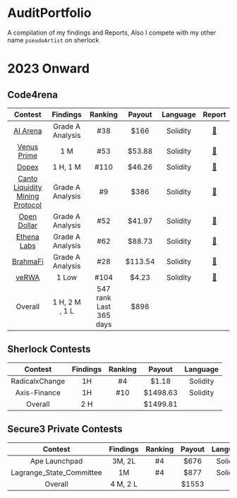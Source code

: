# AuditPortfolio
A compilation of my findings and Reports, Also I compete with my other name `pseudoArtist` on sherlock

# 2023 Onward

## Code4rena

| Contest | Findings | Ranking | Payout | Language | Report |
|:--:|:--:|:--:|:--:|:--:|:--:|
| [AI Arena](https://code4rena.com/audits/2024-02-ai-arena#top) | Grade A Analysis | #38 | $166 | Solidity |  [📄](https://code4rena.com/reports/2023-09-venus) |
| [Venus Prime](https://code4rena.com/audits/2023-09-venus-prime) | 1 M | #53 | $53.88 | Solidity |  [📄](https://code4rena.com/reports/2023-09-venus) |
| [Dopex](https://code4rena.com/audits/2023-08-dopex) | 1 H, 1 M | #110 | $46.26 | Solidity |  [📄](https://code4rena.com/reports/2023-08-dopex) |
| [Canto Liquidity Mining Protocol](https://code4rena.com/audits/2023-10-canto-liquidity-mining-protocol) | Grade A Analysis | #9 | $386 | Solidity |  [📄](https://code4rena.com/reports/2023-10-canto) |
| [Open Dollar](https://code4rena.com/audits/2023-10-open-dollar) | Grade A Analysis | #52 | $41.97 | Solidity |  [📄](https://code4rena.com/reports/2023-10-opendollar) |
| [Ethena Labs](https://code4rena.com/audits/2023-10-ethena-labs) | Grade A Analysis | #62 | $88.73 | Solidity |  [📄](https://code4rena.com/reports/2023-10-ethena)|
| [BrahmaFi](https://code4rena.com/reports/2023-10-brahma) | Grade A Analysis | #28 | $113.54 | Solidity |  [📄](https://code4rena.com/reports/2023-10-brahma)|
| [veRWA](https://code4rena.com/reports/2023-08-verwa) | 1 Low | #104 | $4.23 | Solidity |  [📄](https://code4rena.com/reports/2023-08-verwa)|
| Overall | 1 H, 2 M , 1 L | 547 rank Last 365 days | $898 | | |


## Sherlock Contests

| Contest | Findings | Ranking | Payout | Language |  
|:--:|:--:|:--:|:--:|:--:|
| RadicalxChange | 1H | #4 | $1.18 | Solidity |
| Axis-Finance | 1H | #10 | $1498.63 | Solidity |
| Overall | 2 H |   | $1499.81 | | 

## Secure3 Private Contests

| Contest | Findings | Ranking | Payout | Language |  
|:--:|:--:|:--:|:--:|:--:|
| Ape Launchpad | 3M, 2L | #4 | $676 | Solidity |
| Lagrange_State_Committee| 1M | #4 | $877 | Solidity |
| Overall | 4 M, 2 L |   | $1553 | | 

